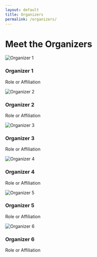 ```yaml
---
layout: default
title: Organizers
permalink: /organizers/
---
```


# Meet the Organizers

<div class="organizers-container">
  <div class="organizer">
    <img src="/assets/images/organizer1.jpg" alt="Organizer 1">
    <h3>Organizer 1</h3>
    <p>Role or Affiliation</p>
  </div>
  <div class="organizer">
    <img src="/assets/images/organizer2.jpg" alt="Organizer 2">
    <h3>Organizer 2</h3>
    <p>Role or Affiliation</p>
  </div>
  <div class="organizer">
    <img src="/assets/images/organizer3.jpg" alt="Organizer 3">
    <h3>Organizer 3</h3>
    <p>Role or Affiliation</p>
  </div>
  <div class="organizer">
    <img src="/assets/images/organizer4.jpg" alt="Organizer 4">
    <h3>Organizer 4</h3>
    <p>Role or Affiliation</p>
  </div>
  <div class="organizer">
    <img src="/assets/images/organizer5.jpg" alt="Organizer 5">
    <h3>Organizer 5</h3>
    <p>Role or Affiliation</p>
  </div>
  <div class="organizer">
    <img src="/assets/images/organizer6.jpg" alt="Organizer 6">
    <h3>Organizer 6</h3>
    <p>Role or Affiliation</p>
  </div>
</div>
